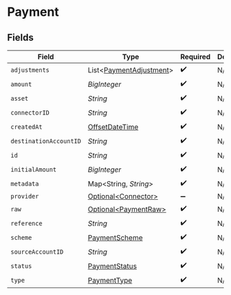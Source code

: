 # Payment


## Fields

| Field                                                                                     | Type                                                                                      | Required                                                                                  | Description                                                                               | Example                                                                                   |
| ----------------------------------------------------------------------------------------- | ----------------------------------------------------------------------------------------- | ----------------------------------------------------------------------------------------- | ----------------------------------------------------------------------------------------- | ----------------------------------------------------------------------------------------- |
| `adjustments`                                                                             | List\<[PaymentAdjustment](../../models/shared/PaymentAdjustment.md)>                      | :heavy_check_mark:                                                                        | N/A                                                                                       |                                                                                           |
| `amount`                                                                                  | *BigInteger*                                                                              | :heavy_check_mark:                                                                        | N/A                                                                                       | 100                                                                                       |
| `asset`                                                                                   | *String*                                                                                  | :heavy_check_mark:                                                                        | N/A                                                                                       | USD                                                                                       |
| `connectorID`                                                                             | *String*                                                                                  | :heavy_check_mark:                                                                        | N/A                                                                                       |                                                                                           |
| `createdAt`                                                                               | [OffsetDateTime](https://docs.oracle.com/javase/8/docs/api/java/time/OffsetDateTime.html) | :heavy_check_mark:                                                                        | N/A                                                                                       |                                                                                           |
| `destinationAccountID`                                                                    | *String*                                                                                  | :heavy_check_mark:                                                                        | N/A                                                                                       |                                                                                           |
| `id`                                                                                      | *String*                                                                                  | :heavy_check_mark:                                                                        | N/A                                                                                       | XXX                                                                                       |
| `initialAmount`                                                                           | *BigInteger*                                                                              | :heavy_check_mark:                                                                        | N/A                                                                                       | 100                                                                                       |
| `metadata`                                                                                | Map\<String, *String*>                                                                    | :heavy_check_mark:                                                                        | N/A                                                                                       |                                                                                           |
| `provider`                                                                                | [Optional\<Connector>](../../models/shared/Connector.md)                                  | :heavy_minus_sign:                                                                        | N/A                                                                                       |                                                                                           |
| `raw`                                                                                     | [Optional\<PaymentRaw>](../../models/shared/PaymentRaw.md)                                | :heavy_check_mark:                                                                        | N/A                                                                                       |                                                                                           |
| `reference`                                                                               | *String*                                                                                  | :heavy_check_mark:                                                                        | N/A                                                                                       |                                                                                           |
| `scheme`                                                                                  | [PaymentScheme](../../models/shared/PaymentScheme.md)                                     | :heavy_check_mark:                                                                        | N/A                                                                                       |                                                                                           |
| `sourceAccountID`                                                                         | *String*                                                                                  | :heavy_check_mark:                                                                        | N/A                                                                                       |                                                                                           |
| `status`                                                                                  | [PaymentStatus](../../models/shared/PaymentStatus.md)                                     | :heavy_check_mark:                                                                        | N/A                                                                                       |                                                                                           |
| `type`                                                                                    | [PaymentType](../../models/shared/PaymentType.md)                                         | :heavy_check_mark:                                                                        | N/A                                                                                       |                                                                                           |